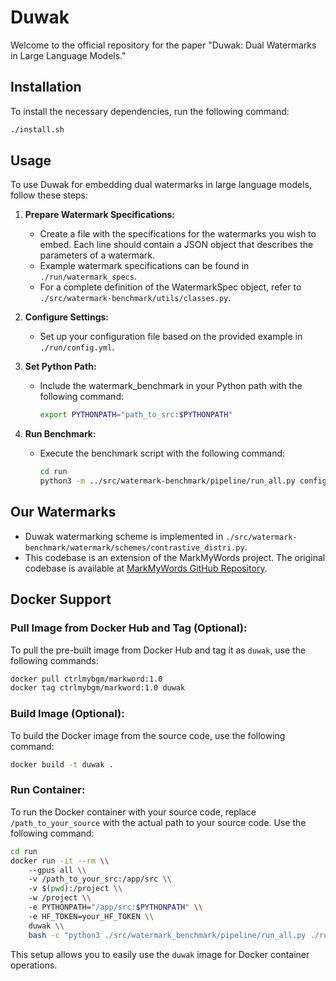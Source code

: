 # Duwak

Welcome to the official repository for the paper "Duwak: Dual Watermarks in Large Language Models."

## Installation

To install the necessary dependencies, run the following command:

```bash
./install.sh
```

## Usage

To use Duwak for embedding dual watermarks in large language models, follow these steps:

1. **Prepare Watermark Specifications:**
   - Create a file with the specifications for the watermarks you wish to embed. Each line should contain a JSON object that describes the parameters of a watermark.
   - Example watermark specifications can be found in `./run/watermark_specs`. 
   - For a complete definition of the WatermarkSpec object, refer to `./src/watermark-benchmark/utils/classes.py`.

2. **Configure Settings:**
   - Set up your configuration file based on the provided example in `./run/config.yml`.

3. **Set Python Path:**
   - Include the watermark_benchmark in your Python path with the following command:
     ```bash
     export PYTHONPATH="path_to_src:$PYTHONPATH"
     ```

4. **Run Benchmark:**
   - Execute the benchmark script with the following command:
     ```bash
     cd run
     python3 -m ../src/watermark-benchmark/pipeline/run_all.py config.yml
     ```

## Our Watermarks

- Duwak watermarking scheme is implemented in `./src/watermark-benchmark/watermark/schemes/contrastive_distri.py`.
- This codebase is an extension of the MarkMyWords project. The original codebase is available at [MarkMyWords GitHub Repository](https://github.com/wagner-group/MarkMyWords).
## Docker Support

### Pull Image from Docker Hub and Tag (Optional):
To pull the pre-built image from Docker Hub and tag it as `duwak`, use the following commands:

```bash
docker pull ctrlmybgm/markword:1.0
docker tag ctrlmybgm/markword:1.0 duwak
```
### Build Image (Optional):
To build the Docker image from the source code, use the following command:

```bash
docker build -t duwak .
```

### Run Container:
To run the Docker container with your source code, replace `/path_to_your_source` with the actual path to your source code. Use the following command:

```bash
cd run
docker run -it --rm \\
    --gpus all \\
    -v /path_to_your_src:/app/src \\
    -v $(pwd):/project \\
    -w /project \\
    -e PYTHONPATH="/app/src:$PYTHONPATH" \\
    -e HF_TOKEN=your_HF_TOKEN \\
    duwak \\
    bash -c "python3 ./src/watermark_benchmark/pipeline/run_all.py ./run/config.yml"
```

This setup allows you to easily use the `duwak` image for Docker container operations. 